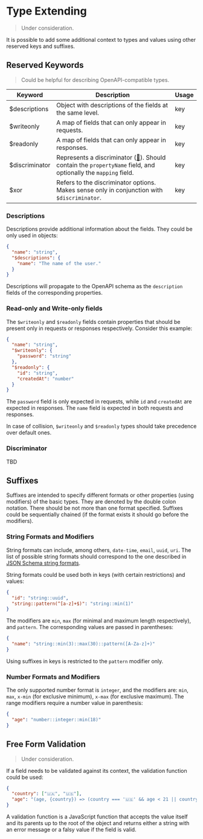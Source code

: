 # Type Extending

> Under consideration.

It is possible to add some additional context to types and values using other reserved keys and suffixes.

## Reserved Keywords

> Could be helpful for describing OpenAPI-compatible types.

| Keyword        | Description                                                                                                                                                                     | Usage |
| -------------- | ------------------------------------------------------------------------------------------------------------------------------------------------------------------------------- | ----- |
| $descriptions  | Object with descriptions of the fields at the same level.                                                                                                                       | key   |
| $writeonly     | A map of fields that can only appear in requests.                                                                                                                               | key   |
| $readonly      | A map of fields that can only appear in responses.                                                                                                                              | key   |
| $discriminator | Represents a discriminator ([🔗](https://spec.openapis.org/oas/latest.html#discriminator-object)). Should contain the `propertyName` field, and optionally the `mapping` field. | key   |
| $xor           | Refers to the discriminator options. Makes sense only in conjunction with `$discriminator`.                                                                                     | key   |

### Descriptions

Descriptions provide additional information about the fields.
They could be only used in objects:

```json
{
  "name": "string",
  "$descriptions": {
    "name": "The name of the user."
  }
}
```

Descriptions will propagate to the OpenAPI schema as the `description` fields of the corresponding properties.

### Read-only and Write-only fields

The `$writeonly` and `$readonly` fields contain properties that should be present only in requests or responses respectively.
Consider this example:

```json
{
  "name": "string",
  "$writeonly": {
    "password": "string"
  },
  "$readonly": {
    "id": "string",
    "createdAt": "number"
  }
}
```

The `password` field is only expected in requests, while `id` and `createdAt` are expected in responses.
The `name` field is expected in both requests and responses.

In case of collision, `$writeonly` and `$readonly` types should take precedence over default ones.

<!-- TODO: Not quite, we can do it like this:

```json
{
  "$writeonly": {
    "file": "string::url"
  },
  "$readonly": {
    "file": "string::binary"
  }
}
```

The above will result in:

```json
{
  "type": "object",
  "properties": {
    "file": {
      "oneOf": [{
        "type": "string",
        "format": "binary",
        "readOnly": true
      }, {
        "type": "string",
        "format": "url",
        "writeOnly": true
      }]
    }
  }
}
```
-->

### Discriminator

TBD

<!-- Either introduce $xor + $discriminator or use $schema -->

## Suffixes

Suffixes are intended to specify different formats or other properties (using modifiers) of the basic types.
They are denoted by the double colon notation.
There should be not more than one format specified.
Suffixes could be sequentially chained (if the format exists it should go before the modifiers).

### String Formats and Modifiers

String formats can include, among others, `date-time`, `email`, `uuid`, `uri`.
The list of possible string formats should correspond to the one described in [JSON Schema string formats](https://json-schema.org/understanding-json-schema/reference/string.html#format).

String formats could be used both in keys (with certain restrictions) and values:

```json
{
  "id": "string::uuid",
  "string::pattern(^[a-z]+$)": "string::min(1)"
}
```

The modifiers are `min`, `max` (for minimal and maximum length respectively), and `pattern`.
The corresponding values are passed in parentheses:

```json
{
  "name": "string::min(3)::max(30)::pattern([A-Za-z]+)"
}
```

Using suffixes in keys is restricted to the `pattern` modifier only.

### Number Formats and Modifiers

The only supported number format is `integer`, and the modifiers are: `min`, `max`, `x-min` (for exclusive minimum), `x-max` (for exclusive maximum).
The range modifiers require a number value in parenthesis:

```json
{
  "age": "number::integer::min(18)"
}
```

<!-- TODO: consider this syntax:
{"array::min(1)": "any"}
Alternatively:
{"array": "any", "minItems": 1}
-->

## Free Form Validation

> Under consideration.

If a field needs to be validated against its context, the validation function could be used:

```json
{
  "country": ["🇺🇦", "🇺🇸"],
  "age": "(age, {country}) => (country === '🇺🇸' && age < 21 || country === '🇺🇦' && age < 18) && 'Too young for 🍺'"
}
```

A validation function is a JavaScript function that accepts the value itself and its parents up to the root of the object and returns either a string with an error message or a falsy value if the field is valid.
